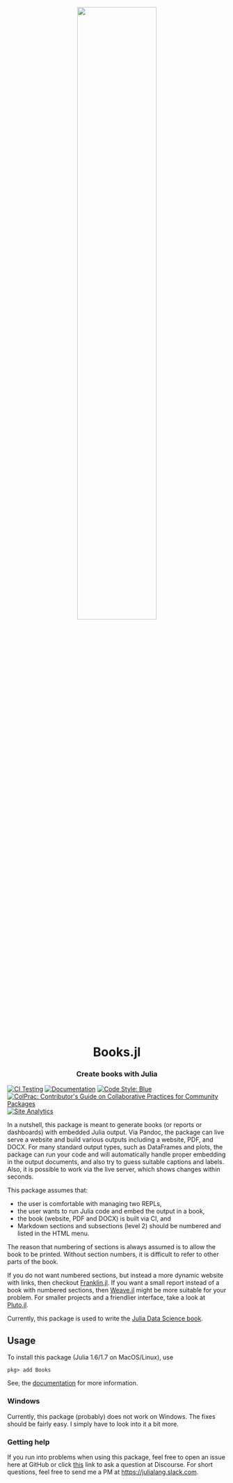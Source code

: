 <p align="center">
  <img width="60%" src="https://user-images.githubusercontent.com/20724914/137941103-50f5d3a8-b447-4b09-807d-7161ceeadf34.png">
</p>

<h1 align="center">Books.jl</h1>

<h3 align="center">
  Create books with Julia
</h3>

[![CI Testing](https://github.com/JuliaBooks/Books.jl/workflows/CI/badge.svg)](https://github.com/JuliaBooks/Books.jl/actions?query=workflow%3ACI+branch%3Amain)
[![Documentation](https://img.shields.io/badge/Documentation-main-blue)](https://books.huijzer.xyz)
[![Code Style: Blue](https://img.shields.io/badge/Code%20Style-Blue-4495d1.svg)](https://github.com/invenia/BlueStyle)
[![ColPrac: Contributor's Guide on Collaborative Practices for Community Packages](https://img.shields.io/badge/ColPrac-Contributor's%20Guide-blueviolet)](https://github.com/SciML/ColPrac)
[![Site Analytics](https://img.shields.io/badge/Site-Analytics-blue)](https://books.pirsch.io)

In a nutshell, this package is meant to generate books (or reports or dashboards) with embedded Julia output.
Via Pandoc, the package can live serve a website and build various outputs including a website, PDF, and DOCX.
For many standard output types, such as DataFrames and plots, the package can run your code and will automatically handle proper embedding in the output documents, and also try to guess suitable captions and labels.
Also, it is possible to work via the live server, which shows changes within seconds.

This package assumes that:

- the user is comfortable with managing two REPLs,
- the user wants to run Julia code and embed the output in a book,
- the book (website, PDF and DOCX) is built via CI, and
- Markdown sections and subsections (level 2) should be numbered and listed in the HTML menu.

The reason that numbering of sections is always assumed is to allow the book to be printed.
Without section numbers, it is difficult to refer to other parts of the book.

If you do not want numbered sections, but instead a more dynamic website with links, then checkout [Franklin.jl](https://github.com/tlienart/Franklin.jl).
If you want a small report instead of a book with numbered sections, then [Weave.jl](https://github.com/JunoLab/Weave.jl) might be more suitable for your problem.
For smaller projects and a friendlier interface, take a look at [Pluto.jl](https://github.com/fonsp/Pluto.jl).

Currently, this package is used to write the [Julia Data Science book](https://juliadatascience.io).

## Usage

To install this package (Julia 1.6/1.7 on MacOS/Linux), use
```
pkg> add Books
```

See, the [documentation](https://books.huijzer.xyz) for more information.

### Windows

Currently, this package (probably) does not work on Windows.
The fixes should be fairly easy.
I simply have to look into it a bit more.


### Getting help

If you run into problems when using this package, feel free to open an issue here at GitHub or click [this](
https://discourse.julialang.org/new-topic?title=Books.jl%20-%20Your%20question%20here&category=usage&tags=Books&body=You%20can%20write%20your%20question%20in%20this%20space.
) link to ask a question at Discourse.
For short questions, feel free to send me a PM at <https://julialang.slack.com>.
